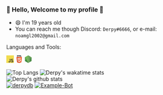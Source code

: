 ### 👋 Hello, Welcome to my profile 👋

- 😄 I'm 19 years old
- You can reach me though Discord: `Derpy#6666`, or e-mail: `noamgl2002@gmail.com`

Languages and Tools:

<a target="_blank" rel="noopener noreferrer" href="https://raw.githubusercontent.com/github/explore/80688e429a7d4ef2fca1e82350fe8e3517d3494d/topics/javascript/javascript.png"><img height="20" src="https://raw.githubusercontent.com/github/explore/80688e429a7d4ef2fca1e82350fe8e3517d3494d/topics/javascript/javascript.png" style="max-width:100%;"></a>
<a target="_blank" rel="noopener noreferrer" href="https://raw.githubusercontent.com/github/explore/80688e429a7d4ef2fca1e82350fe8e3517d3494d/topics/html/html.png"><img height="20" src="https://raw.githubusercontent.com/github/explore/80688e429a7d4ef2fca1e82350fe8e3517d3494d/topics/html/html.png" style="max-width:100%;"></a>
<a target="_blank" rel="noopener noreferrer" href="https://raw.githubusercontent.com/github/explore/80688e429a7d4ef2fca1e82350fe8e3517d3494d/topics/nodejs/nodejs.png"><img height="20" src="https://raw.githubusercontent.com/github/explore/80688e429a7d4ef2fca1e82350fe8e3517d3494d/topics/nodejs/nodejs.png" style="max-width:100%;"></a>

![Top Langs](https://github-readme-stats.vercel.app/api/top-langs/?username=Derpy666&theme=dark&langs_count=8&layout=demo)
![Derpy's wakatime stats](https://wakatime.com/share/@Derpy/96cff474-6043-49d4-89f6-07e10927a940.png)
<br>
![Derpy's github stats](https://github-readme-stats.vercel.app/api?username=Derpy666&show_icons=true&theme=dark&count_private=true&include_all_commits=true)
<br>
[![derpydb](https://github-readme-stats.vercel.app/api/pin/?username=Derpy666&repo=derpydb&show_owner=true&theme=dark)](https://github.com/Derpy666/derpydb)
[![Example-Bot](https://github-readme-stats.vercel.app/api/pin/?username=Derpy666&repo=example-bot&show_owner=true&theme=dark)](https://github.com/Derpy666/example-bot)
